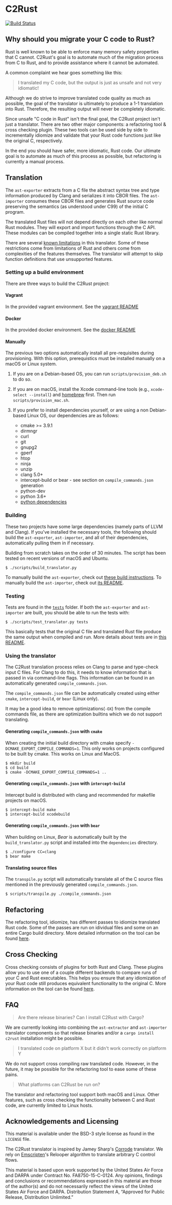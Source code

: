 # C2Rust

[![Build Status](https://travis-ci.org/immunant/c2rust.svg?branch=master)](https://travis-ci.org/immunant/c2rust)

## Why should you migrate your C code to Rust?

Rust is well known to be able to enforce many memory safety properties that C cannot. C2Rust's goal is to
automate much of the migration process from C to Rust, and to provide assistance where it cannot be automated.

A common complaint we hear goes something like this:

> I translated my C code, but the output is just as unsafe and not very idiomatic!

Although we do strive to improve translated code quality as much as possible, the goal of the translator
is ultimately to produce a 1-1 translation into Rust. Therefore, the resulting output will never be
completely idiomatic.

Since unsafe "C code in Rust" isn't the final goal, the C2Rust project isn't just a translator. There are two other major
components: a refactoring tool & cross checking plugin. These two tools can be used side by side to
incrementally idiomize and validate that your Rust code functions just like the original C, respectively.

In the end you should have safer, more idiomatic, Rust code. Our ultimate goal is to automate as much
of this process as possible, but refactoring is currently a manual process.

## Translation

The `ast-exporter` extracts from a C file the abstract syntax tree and type information produced by
Clang and serializes it into CBOR files. The `ast-importer` consumes these CBOR files and generates
Rust source code preserving the semantics (as understood under C99) of the initial C program.

The translated Rust files will not depend directly on each other like
normal Rust modules. They will export and import functions through the C
API. These modules can be compiled together into a single static Rust
library.

There are several [known limitations](docs/known-limitations.md)
in this translator. Some of these restrictions come from limitations of
Rust and others come from complexities of the features themselves. The
translator will attempt to skip function definitions that use
unsupported features.

### Setting up a build environment

There are three ways to build the C2Rust project:

#### Vagrant

In the provided vagrant environment. See the [vagrant README](vagrant/README.md)

#### Docker

In the provided docker environment. See the [docker README](docker/README.md)

#### Manually

The previous two options automatically install all pre-requisites during provisioning. With this option, prerequistics must be installed manually on a macOS or Linux system.

1) If you are on a Debian-based OS, you can run `scripts/provision_deb.sh` to do so. 

2) If you are on macOS, install the Xcode command-line tools (e.g., `xcode-select --install`) and [homebrew](https://brew.sh/) first. Then run `scripts/provision_mac.sh`.

3) If you prefer to install dependencies yourself, or are using a non Debian-based Linux OS, our dependencies are as follows:
    - cmake >= 3.9.1
    - dirmngr
    - curl
    - git
    - gnupg2
    - gperf
    - htop
    - ninja
    - unzip
    - clang 5.0+
    - intercept-build or bear - see section on `compile_commands.json` generation
    - python-dev
    - python 3.6+
    - [python dependencies](scripts/requirements.txt)

### Building

These two projects have some large dependencies (namely parts of LLVM and Clang). If 
you've installed the necessary tools, the following should build the `ast-exporter`, 
`ast-importer`, and all of their dependencies, automatically pulling them in if 
necessary.

Building from scratch takes on the order of 30 minutes. The script has been tested on recent versions of macOS and Ubuntu.

    $ ./scripts/build_translator.py

To manually build the `ast-exporter`, check out [these build instructions][0]. To manually build the
`ast-importer`, check out [its README](ast-importer/README.md).

### Testing

Tests are found in the [`tests`](tests) folder. If both the `ast-exporter` and `ast-importer` are
built, you should be able to run the tests with:

    $ ./scripts/test_translator.py tests

This basically tests that the original C file and translated Rust file produce the same output when
compiled and run. More details about tests are in [this README](tests/README.md).

 [0]: docs/building-ast-exporter.md

### Using the translator

The C2Rust translation process relies on Clang to parse and type-check
input C files. For Clang to do this, it needs to know information that is
passed in via command-line flags. This information can be found in an
automatically generated `compile_commands.json`.

The `compile_commands.json` file can be automatically created using
either `cmake`, `intercept-build`, or `bear` (Linux only).

It may be a good idea to remove optimizations(`-OX`) from the compile commands
file, as there are optimization builtins which we do not support translating.

#### Generating `compile_commands.json` with `cmake`

When creating the initial build directory with cmake specify
`-DCMAKE_EXPORT_COMPILE_COMMANDS=1`. This only works on projects
configured to be built by cmake. This works on Linux and MacOS.

    $ mkdir build
    $ cd build
    $ cmake -DCMAKE_EXPORT_COMPILE_COMMANDS=1 ..

#### Generating `compile_commands.json` with `intercept-build`

Intercept build is distributed with clang and recommended for makefile projects on macOS.

	$ intercept-build make
	$ intercept-build xcodebuild

#### Generating `compile_commands.json` with `bear`

When building on Linux, *Bear* is automatically built by the
`build_translator.py` script and installed into the `dependencies`
directory.

    $ ./configure CC=clang
    $ bear make

#### Translating source files

The `transpile.py` script will automatically translate all of the C
source files mentioned in the previously generated
`compile_commands.json`.

    $ scripts/transpile.py ./compile_commands.json

## Refactoring

The refactoring tool, idiomize, has different passes to idiomize translated Rust code.
Some of the passes are run on idividual files and some on an entire Cargo build directory.
More detailed information on the tool can be found [here](rust-refactor).

## Cross Checking

Cross checking consists of plugins for both Rust and Clang. These plugins allow you to use
one of a couple different backends to compare runs of your C and Rust executables. This helps
you ensure that any idiomization of your Rust code still produces equivalent functionality
to the original C. More information on the tool can be found [here](cross-checks).

## FAQ

> Are there release binaries? Can I install C2Rust with Cargo?

We are currently looking into combining the `ast-extractor` and `ast-importer` translator
components so that release binaries and/or a `cargo install c2rust` installation might be possible.

> I translated code on platform X but it didn't work correctly on platform Y

We do not support cross compiling raw translated code. However, in the future, it may be possible
for the refactoring tool to ease some of these pains.

> What platforms can C2Rust be run on?

The translator and refactoring tool support both macOS and Linux. Other features, such as cross checking the functionality between C and Rust code, are currently limited to Linux hosts. 

## Acknowledgements and Licensing

This material is available under the BSD-3 style license as found in the
`LICENSE` file.

The C2Rust translator is inspired by Jamey Sharp's [Corrode](https://github.com/jameysharp/corrode) translator. We rely on 
[Emscripten](https://github.com/kripken/emscripten)'s 
Relooper algorithm to translate arbitrary C control flows.

This material is based upon work supported by the United States Air Force and
DARPA under Contract No. FA8750-15-C-0124.  Any opinions, findings and
conclusions or recommendations  expressed in this material are those of the
author(s) and do not necessarily reflect the views of the United States Air
Force and DARPA.  Distribution Statement A, “Approved for Public Release,
Distribution Unlimited.”
